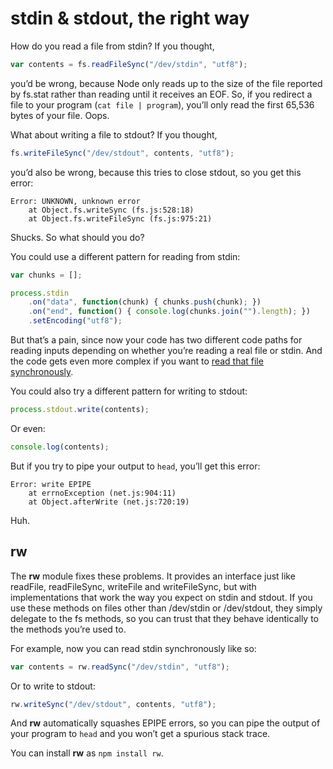 # stdin & stdout, the right way

How do you read a file from stdin? If you thought,

```js
var contents = fs.readFileSync("/dev/stdin", "utf8");
```

you’d be wrong, because Node only reads up to the size of the file reported by fs.stat rather than reading until it receives an EOF. So, if you redirect a file to your program (`cat file | program`), you’ll only read the first 65,536 bytes of your file. Oops.

What about writing a file to stdout? If you thought,

```js
fs.writeFileSync("/dev/stdout", contents, "utf8");
```

you’d also be wrong, because this tries to close stdout, so you get this error:

```
Error: UNKNOWN, unknown error
    at Object.fs.writeSync (fs.js:528:18)
    at Object.fs.writeFileSync (fs.js:975:21)
```

Shucks. So what should you do?

You could use a different pattern for reading from stdin:

```js
var chunks = [];

process.stdin
    .on("data", function(chunk) { chunks.push(chunk); })
    .on("end", function() { console.log(chunks.join("").length); })
    .setEncoding("utf8");
```

But that’s a pain, since now your code has two different code paths for reading inputs depending on whether you’re reading a real file or stdin. And the code gets even more complex if you want to [read that file synchronously](https://github.com/mbostock/rw/blob/master/lib/rw/read-sync.js).

You could also try a different pattern for writing to stdout:

```js
process.stdout.write(contents);
```

Or even:

```js
console.log(contents);
```

But if you try to pipe your output to `head`, you’ll get this error:

```
Error: write EPIPE
    at errnoException (net.js:904:11)
    at Object.afterWrite (net.js:720:19)
```

Huh.

## rw

The **rw** module fixes these problems. It provides an interface just like readFile, readFileSync, writeFile and writeFileSync, but with implementations that work the way you expect on stdin and stdout. If you use these methods on files other than /dev/stdin or /dev/stdout, they simply delegate to the fs methods, so you can trust that they behave identically to the methods you’re used to.

For example, now you can read stdin synchronously like so:

```js
var contents = rw.readSync("/dev/stdin", "utf8");
```

Or to write to stdout:

```js
rw.writeSync("/dev/stdout", contents, "utf8");
```

And **rw** automatically squashes EPIPE errors, so you can pipe the output of your program to `head` and you won’t get a spurious stack trace.

You can install **rw** as `npm install rw`.
